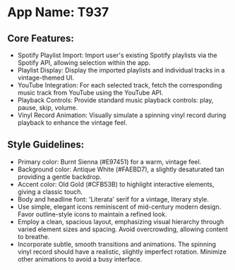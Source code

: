 # **App Name**: T937

## Core Features:

- Spotify Playlist Import: Import user's existing Spotify playlists via the Spotify API, allowing selection within the app.
- Playlist Display: Display the imported playlists and individual tracks in a vintage-themed UI.
- YouTube Integration: For each selected track, fetch the corresponding music track from YouTube using the YouTube API.
- Playback Controls: Provide standard music playback controls: play, pause, skip, volume.
- Vinyl Record Animation: Visually simulate a spinning vinyl record during playback to enhance the vintage feel.

## Style Guidelines:

- Primary color: Burnt Sienna (#E97451) for a warm, vintage feel.
- Background color: Antique White (#FAEBD7), a slightly desaturated tan providing a gentle backdrop.
- Accent color: Old Gold (#CFB53B) to highlight interactive elements, giving a classic touch.
- Body and headline font: 'Literata' serif for a vintage, literary style.
- Use simple, elegant icons reminiscent of mid-century modern design. Favor outline-style icons to maintain a refined look.
- Employ a clean, spacious layout, emphasizing visual hierarchy through varied element sizes and spacing. Avoid overcrowding, allowing content to breathe.
- Incorporate subtle, smooth transitions and animations. The spinning vinyl record should have a realistic, slightly imperfect rotation. Minimize other animations to avoid a busy interface.